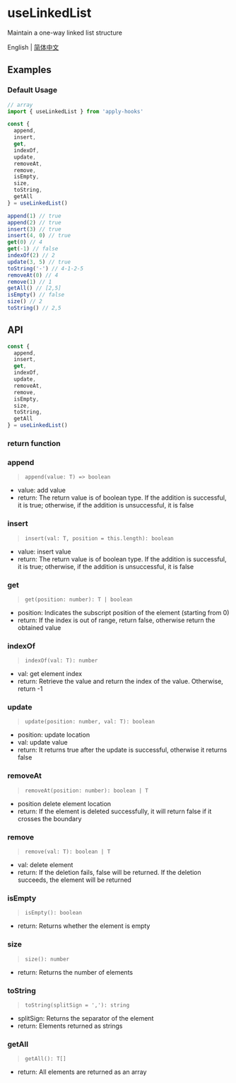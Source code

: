# useLinkedList

Maintain a one-way linked list structure

English | [简体中文](https://github.com/a572251465/w-hooks/blob/main/packages/src/useLinkedList/index.zh-CN.md)

## Examples

### Default Usage

```js
// array
import { useLinkedList } from 'apply-hooks'

const {
  append,
  insert,
  get,
  indexOf,
  update,
  removeAt,
  remove,
  isEmpty,
  size,
  toString,
  getAll
} = useLinkedList()

append(1) // true
append(2) // true
insert(3) // true
insert(4, 0) // true
get(0) // 4
get(-1) // false
indexOf(2) // 2
update(3, 5) // true
toString('-') // 4-1-2-5
removeAt(0) // 4
remove(1) // 1
getAll() // [2,5]
isEmpty() // false
size() // 2
toString() // 2,5
```

## API

```typescript
const {
  append,
  insert,
  get,
  indexOf,
  update,
  removeAt,
  remove,
  isEmpty,
  size,
  toString,
  getAll
} = useLinkedList()
```

### return function

### append

> `append(value: T) => boolean`

- value: add value
- return: The return value is of boolean type. If the addition is successful, it is true; otherwise, if the addition is unsuccessful, it is false

### insert

> `insert(val: T, position = this.length): boolean`

- value: insert value
- return: The return value is of boolean type. If the addition is successful, it is true; otherwise, if the addition is unsuccessful, it is false

### get

> `get(position: number): T | boolean`

- position: Indicates the subscript position of the element (starting from 0)
- return: If the index is out of range, return false, otherwise return the obtained value

### indexOf

> `indexOf(val: T): number`

- val: get element index
- return: Retrieve the value and return the index of the value. Otherwise, return -1

### update

> `update(position: number, val: T): boolean`

- position: update location
- val: update value
- return: It returns true after the update is successful, otherwise it returns false

### removeAt

> `removeAt(position: number): boolean | T`

- position delete element location
- return: If the element is deleted successfully, it will return false if it crosses the boundary

### remove

> `remove(val: T): boolean | T`

- val: delete element
- return: If the deletion fails, false will be returned. If the deletion succeeds, the element will be returned

### isEmpty

> `isEmpty(): boolean`

- return: Returns whether the element is empty

### size

> `size(): number`

- return: Returns the number of elements

### toString

> `toString(splitSign = ','): string`

- splitSign: Returns the separator of the element
- return: Elements returned as strings

### getAll

> `getAll(): T[]`

- return: All elements are returned as an array
